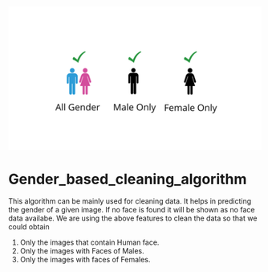 <div align="center"><img src="https://github.com/nelson123-lab/Gender_based_cleaning_algorithm/blob/61a640fbe70fab444ec7b21b0fa861957aeaf894/All%20Gender%20(1).png" width="900"/></div>


# Gender_based_cleaning_algorithm

This algorithm can be mainly used for cleaning data. It helps in predicting the gender of a given image. If no face is found it will be shown as no face data availabe. We are using the above features to clean the data so that we could obtain
1. Only the images that contain Human face.
2. Only the images with Faces of Males.
3. Only the images with faces of Females.
